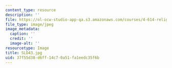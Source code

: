 ```yaml
---
content_type: resource
description: ''
file: https://ol-ocw-studio-app-qa.s3.amazonaws.com/courses/4-614-religious-architecture-and-islamic-cultures-fall-2002/37f55d38d6ff14c70a51fa1eedc35f6b_SLD43.jpg
file_type: image/jpeg
image_metadata:
  caption: ''
  credit: ''
  image-alt: ''
resourcetype: Image
title: SLD43.jpg
uid: 37f55d38-d6ff-14c7-0a51-fa1eedc35f6b
---
```

